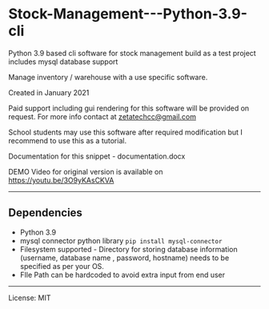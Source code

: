 # Stock-Management---Python-3.9-cli
Python 3.9 based cli software for stock management build as a test project includes mysql database support

Manage inventory / warehouse with a use specific software.

Created in January 2021

Paid support including gui rendering for this software will be provided on request. For more info contact at zetatechcc@gmail.com

School students may use this software after required modification but I recommend to use this as a tutorial.

Documentation for this snippet - documentation.docx

DEMO Video for original version is available on https://youtu.be/3O9yKAsCKVA

---------------
## Dependencies
- Python 3.9 
- mysql connector python library ```pip install mysql-connector```
- Filesystem supported - Directory for storing database information (username, database name , password, hostname) needs to be specified as per your OS.
- FIle Path can be hardcoded to avoid extra input from end user

---------------
License: MIT
